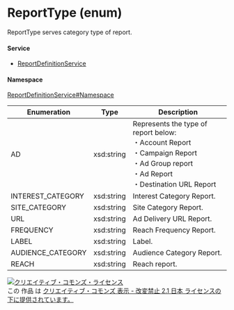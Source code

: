

# ReportType (enum)

ReportType serves category type of report.

#### Service

+ [ReportDefinitionService](../../services/ReportDefinitionService.md)

#### Namespace

[ReportDefinitionService#Namespace](../../services/ReportDefinitionService.md#namespace)

| Enumeration  |       Type       |          Description          |
| ------------ | ---------------- | ----------------------------- |
| AD | xsd:string | Represents the type of report below:<br>・Account Report<br>・Campaign Report<br>・Ad Group report<br>・Ad Report<br>・Destination URL Report<br> |
| INTEREST_CATEGORY | xsd:string | Interest Category Report. |
| SITE_CATEGORY | xsd:string | Site Category Report. |
| URL | xsd:string | Ad Delivery URL Report. |
| FREQUENCY | xsd:string | Reach Frequency Report. |
| LABEL | xsd:string | Label. |
| AUDIENCE_CATEGORY | xsd:string | Audience Category Report. |
| REACH | xsd:string | Reach report. |

<a rel="license" href="http://creativecommons.org/licenses/by-nd/2.1/jp/"><img alt="クリエイティブ・コモンズ・ライセンス" style="border-width:0" src="https://i.creativecommons.org/l/by-nd/2.1/jp/88x31.png" /></a><br />この 作品 は <a rel="license" href="http://creativecommons.org/licenses/by-nd/2.1/jp/">クリエイティブ・コモンズ 表示 - 改変禁止 2.1 日本 ライセンスの下に提供されています。</a>
